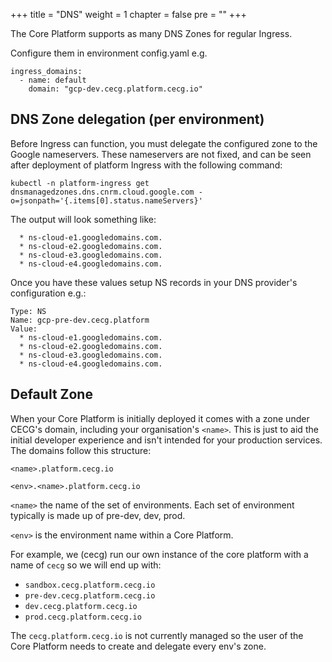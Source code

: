 +++
title = "DNS"
weight = 1
chapter = false
pre = ""
+++

The Core Platform supports as many DNS Zones for regular Ingress.

Configure them in environment config.yaml e.g.

```
ingress_domains:
  - name: default
    domain: "gcp-dev.cecg.platform.cecg.io"
```

## DNS Zone delegation (per environment)

Before Ingress can function, you must delegate the configured zone to the Google nameservers.
These nameservers are not fixed, and can be seen after deployment of platform Ingress with the following command:

```
kubectl -n platform-ingress get dnsmanagedzones.dns.cnrm.cloud.google.com -o=jsonpath='{.items[0].status.nameServers}'
```

The output will look something like:

```
  * ns-cloud-e1.googledomains.com.
  * ns-cloud-e2.googledomains.com.
  * ns-cloud-e3.googledomains.com.
  * ns-cloud-e4.googledomains.com.
```

Once you have these values setup NS records in your DNS provider's configuration e.g.:

```
Type: NS	
Name: gcp-pre-dev.cecg.platform	
Value: 
  * ns-cloud-e1.googledomains.com.
  * ns-cloud-e2.googledomains.com.
  * ns-cloud-e3.googledomains.com.
  * ns-cloud-e4.googledomains.com.
```

## Default Zone

When your Core Platform is initially deployed it comes with a zone under CECG's domain, including your organisation's `<name>`.
This is just to aid the initial developer experience and isn't intended for your production services.
The domains follow this structure:

`<name>.platform.cecg.io`

`<env>.<name>.platform.cecg.io`

`<name>` the name of the set of environments. Each set of environment typically is made up of pre-dev, dev, prod. 

`<env>` is the environment name within a Core Platform.

For example, we (cecg) run our own instance of the core platform with a name of `cecg` so we will end up with:

* `sandbox.cecg.platform.cecg.io`
* `pre-dev.cecg.platform.cecg.io`
* `dev.cecg.platform.cecg.io`
* `prod.cecg.platform.cecg.io`

The `cecg.platform.cecg.io` is not currently managed so the user of the Core Platform needs
to create and delegate every env's zone.